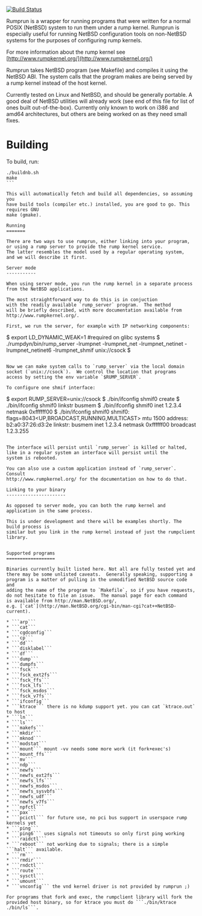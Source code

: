 [![Build Status](https://travis-ci.org/rumpkernel/rumprun.png?branch=master)](https://travis-ci.org/rumpkernel/rumprun)

Rumprun is a wrapper for running programs that were written for a normal POSIX (NetBSD) system to run them under a rump kernel.  Rumprun is especially useful for running NetBSD configuration tools on non-NetBSD systems for the purposes of configuring rump kernels.

For more information about the rump kernel see [http://www.rumpkernel.org/](http://www.rumpkernel.org/)

Rumprun takes NetBSD program (see Makefile) and compiles it using the NetBSD ABI.  The system calls that the program makes are being served by a rump kernel instead of the host kernel.

Currently tested on Linux and NetBSD, and should be generally
portable. A good deal of NetBSD utilities will already work
(see end of this file for list of ones built out-of-the-box).
Currently only known to work on i386 and amd64 architectures,
but others are being worked on as they need small fixes.

Building
========

To build, run: 
````
./buildnb.sh
make
```

This will automatically fetch and build all dependencies, so assuming you
have build tools (compiler etc.) installed, you are good to go. This requires GNU
make (gmake).

Running
=======

There are two ways to use rumprun, either linking into your program,
or using a rump server to provide the rump kernel service.
The latter resembles the model used by a regular operating system,
and we will describe it first.

Server mode
-----------

When using server mode, you run the rump kernel in a separate process
from the NetBSD applications.

The most straightforward way to do this is in conjuction
with the readily available `rump_server` program.  The method
will be briefly described, with more documentation available from
http://www.rumpkernel.org/.

First, we run the server, for example with IP networking components:

````
$ export LD_DYNAMIC_WEAK=1 #required on glibc systems
$ ./rumpdyn/bin/rump_server -lrumpnet -lrumpnet_net -lrumpnet_netinet -lrumpnet_netinet6 -lrumpnet_shmif unix://csock
$
````

Now we can make system calls to `rump_server` via the local domain
socket (`unix://csock`).  We control the location that programs
access by setting the env variable `$RUMP_SERVER`.

To configure one shmif interface:

````
$ export RUMP_SERVER=unix://csock
$ ./bin/ifconfig shmif0 create
$ ./bin/ifconfig shmif0 linkstr busmem
$ ./bin/ifconfig shmif0 inet 1.2.3.4 netmask 0xffffff00
$ ./bin/ifconfig shmif0
shmif0: flags=8043<UP,BROADCAST,RUNNING,MULTICAST> mtu 1500
	address: b2:a0:37:26:d3:2e
	linkstr: busmem
	inet 1.2.3.4 netmask 0xffffff00 broadcast 1.2.3.255
````

The interface will persist until `rump_server` is killed or halted,
like in a regular system an interface will persist until the
system is rebooted.

You can also use a custom application instead of `rump_server`.  Consult
http://www.rumpkernel.org/ for the documentation on how to do that.

Linking to your binary
----------------------

As opposed to server mode, you can both the rump kernel and
application in the same process.

This is under development and there will be examples shortly. The build process is
similar but you link in the rump kernel instead of just the rumpclient library.


Supported programs
==================

Binaries currently built listed here. Not all are fully tested yet and
there may be some unlisted caveats.  Generally speaking, supporting a
program is a matter of pulling in the unmodified NetBSD source code and
adding the name of the program to `Makefile`, so if you have requests,
do not hesitate to file an issue.  The manual page for each command
is available from http://man.NetBSD.org/,
e.g. [`cat`](http://man.NetBSD.org/cgi-bin/man-cgi?cat++NetBSD-current).

* ```arp```
* ```cat```
* ```cgdconfig```
* ```cp```
* ```dd```
* ```disklabel```
* ```df```
* ```dump```
* ```dumpfs```
* ```fsck```
* ```fsck_ext2fs```
* ```fsck_ffs```
* ```fsck_lfs```
* ```fsck_msdos```
* ```fsck_v7fs```
* ```ifconfig```
* ```ktrace``` there is no kdump support yet. you can cat `ktrace.out` to host
* ```ln```
* ```ls```
* ```makefs```
* ```mkdir```
* ```mknod```
* ```modstat```
* ```mount``` mount -vv needs some more work (it fork+exec's)
* ```mount_ffs```
* ```mv```
* ```ndp```
* ```newfs```
* ```newfs_ext2fs```
* ```newfs_lfs```
* ```newfs_msdos```
* ```newfs_sysvbfs```
* ```newfs_udf```
* ```newfs_v7fs```
* ```npfctl```
* ```pax```
* ```pcictl``` for future use, no pci bus support in userspace rump kernels yet
* ```ping```
* ```ping6``` uses signals not timeouts so only first ping working
* ```raidctl```
* ```reboot``` not working due to signals; there is a simple ```halt``` available.
* ```rm```
* ```rmdir```
* ```rndctl```
* ```route```
* ```sysctl```
* ```umount```
* ```vnconfig``` the vnd kernel driver is not provided by rumprun ;)

For programs that fork and exec, the rumpclient library will fork the provided host binary, so for ktrace you must do ```./bin/ktrace ./bin/ls```.
